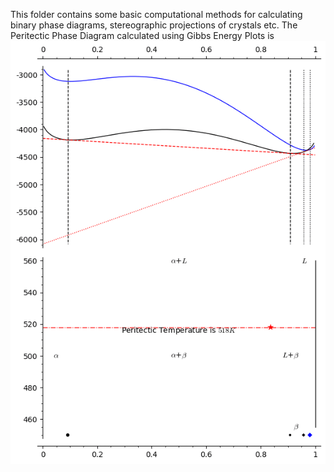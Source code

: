 This folder contains some basic computational methods for calculating binary phase diagrams, stereographic projections of crystals etc. 
The Peritectic Phase Diagram calculated using Gibbs Energy Plots is
![Not Here](./PERITECTIC_PHASE_DIAGRAM.gif)

